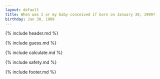 ```yaml
---
layout: default
title: When was I or my baby conceived if born on January 30, 1909?
birthday: Jan 30, 1909
---
```


{% include header.md %}

{% include guess.md %}

{% include calculate.md %}

{% include safety.md %}

{% include footer.md %}



